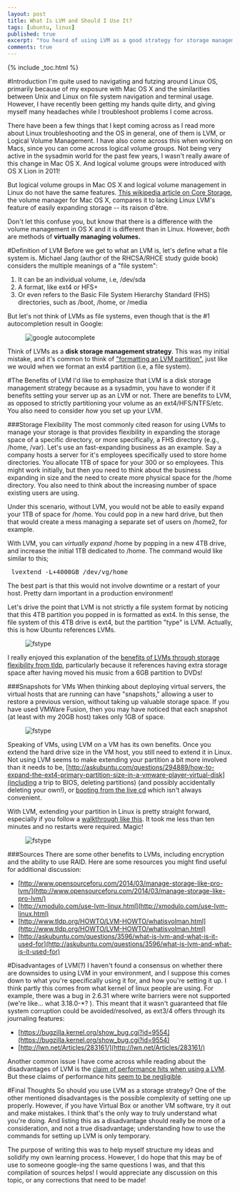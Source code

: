 ```yaml
---
layout: post
title: What Is LVM and Should I Use It?
tags: [ubuntu, linux]
published: true
excerpt: "You heard of using LVM as a good strategy for storage management, but what is it really, and should you use it?"
comments: true
---
```

{% include _toc.html %}

#Introduction
I'm quite used to navigating and futzing around Linux OS, primarily because of my exposure with Mac OS X and the similarities between Unix and Linux on file system navigation and terminal usage. However, I have recently been getting my hands quite dirty, and giving myself many headaches while I troubleshoot problems I come across.

There have been a few things that I kept coming across as I read more about Linux troubleshooting and the OS in general, one of them is LVM, or Logical Volume Management. I have also come across this when working on Macs, since you can come across logical volume groups. Not being very active in the sysadmin world for the past few years, I wasn't really aware of this change in Mac OS X. And logical volume groups were introduced with OS X Lion in 2011!

But logical volume groups in Mac OS X and logical volume management in Linux do not have the same features. [This wikipedia article on Core Storage](http://en.wikipedia.org/wiki/Core_Storage), the volume manager for Mac OS X, compares it to lacking Linux LVM's feature of easily expanding storage -- its raison d'être.

Don't let this confuse you, but know that there is a difference with the volume management in OS X and it is different than in Linux. However, *both* are methods of **virtually managing volumes.**

#Definition of LVM
Before we get to what an LVM is, let's define what a file system is. Michael Jang (author of the RHCSA/RHCE study guide book) considers the multiple meanings of a "file system":

1. It can be an individual volume, i.e, /dev/sda
2. A format, like ext4 or HFS+
3. Or even refers to the Basic File System Hierarchy Standard (FHS) directories, such as /boot, /home, or /media

But let's not think of LVMs as file systems, even though that is the #1 autocompletion result in Google:
<figure>
    <img src="{{ site.url }}/images/autocompletion.png" alt="google autocomplete">
</figure>

Think of LVMs as a **disk storage management strategy**. This was my initial mistake, and it's common to think of ["formatting an LVM partition"](http://unix.stackexchange.com/questions/64963/how-to-format-an-lvm-partition), just like we would when we format an ext4 partition (i.e, a file system).


#The Benefits of LVM
I'd like to emphasize that LVM is a disk storage management strategy because as a sysadmin, you have to wonder if it benefits setting your server up as an LVM or not. There are benefits to LVM, as opposed to strictly partitioning your volume as an ext4/HFS/NTFS/etc. You also need to consider *how* you set up your LVM.

###Storage Flexibility
The most commonly cited reason for using LVMs to manage your storage is that provides flexibility in expanding the storage space of a specific directory, or more specifically, a FHS directory (e.g., /home, /var). Let's use an fast-expanding business as an example. Say a company hosts a server for it's employees specifically used to store home directories. You allocate 1TB of space for your 300 or so employees. This might work initially, but then you need to think about the business expanding in size and the need to create more physical space for the /home directory. You also need to think about the increasing number of space existing users are using.

Under this scenario, without LVM, you would not be able to easily expand your 1TB of space for /home. You could pop in a new hard drive, but then that would create a mess managing a separate set of users on /home2, for example.

With LVM, you can *virtually expand* /home by popping in a new 4TB drive, and increase the initial 1TB dedicated to /home. The command would like similar to this;
<pre> lvextend -L+4000GB /dev/vg/home</pre>
The best part is that this would not involve downtime or a restart of your host. Pretty darn important in a production environment!

Let's drive the point that LVM is not strictly a file system format by noticing that this 4TB partition you popped in is formatted as ext4. In this sense, the file system of this 4TB drive is ext4, but the partition "type" is LVM. Actually, this is how Ubuntu references LVMs.

<figure>
    <img src="{{ site.url }}/images/filesystemtype.png" alt="fstype">
</figure>

I really enjoyed this explanation of the [benefits of LVMs through storage flexibility from tldp](http://www.tldp.org/HOWTO/LVM-HOWTO/benefitsoflvmsmall.html), particularly because it references having extra storage space after having moved his music from a 6GB partition to DVDs!

###Snapshots for VMs
When thinking about deploying virtual servers, the virtual hosts that are running can have "snapshots," allowing a user to restore a previous version, without taking up valuable storage space. If you have used VMWare Fusion, then you may have noticed that each snapshot (at least with my 20GB host) takes only 1GB of space.

<figure>
    <img src="{{ site.url }}/images/snapshots.png" alt="fstype">
</figure>

Speaking of VMs, using LVM on a VM has its own benefits. Once you extend the hard drive size in the VM host, you still need to extend it in Linux. Not using LVM seems to make extending your partition a bit more involved than it needs to be, [http://askubuntu.com/questions/294889/how-to-expand-the-ext4-primary-partition-size-in-a-vmware-player-virtual-disk](including a trip to BIOS, deleting partitions) (and possibly accidentally deleting your own!), or [booting from the live cd](http://askubuntu.com/questions/429576/increase-ubuntu-partition-size-under-virtual-machine) which isn't always convenient.

With LVM, extending your partition in Linux is pretty straight forward, especially if you follow a [walkthrough like this](https://www.justinrummel.com/resizing-a-vmware-fusion-ubuntu-server-logical-vhd-via-guided-partitioning/). It took me less than ten minutes and no restarts were required. Magic!

<figure>
    <img src="{{ site.url }}/images/extendvm.png" alt="fstype">
</figure>

###Sources
There are some other benefits to LVMs, including encryption and the ability to use RAID. Here are some resources you might find useful for additional discussion:

- [http://www.opensourceforu.com/2014/03/manage-storage-like-pro-lvm/](http://www.opensourceforu.com/2014/03/manage-storage-like-pro-lvm/)
- [http://xmodulo.com/use-lvm-linux.html](http://xmodulo.com/use-lvm-linux.html)
- [http://www.tldp.org/HOWTO/LVM-HOWTO/whatisvolman.html](http://www.tldp.org/HOWTO/LVM-HOWTO/whatisvolman.html)
- [http://askubuntu.com/questions/3596/what-is-lvm-and-what-is-it-used-for](http://askubuntu.com/questions/3596/what-is-lvm-and-what-is-it-used-for)

#Disadvantages of LVM(?)
I haven't found a consensus on whether there are downsides to using LVM in your environment, and I suppose this comes down to what you're specifically using it for, and how you're setting it up. I think partly this comes from what kernel of linux people are using. For example, there was a bug in 2.6.31 where write barriers were not supported (we're like... what 3.18.0-*? ). This meant that it wasn't guaranteed that file system corruption could be avoided/resolved, as ext3/4 offers through its journaling features:

- [https://bugzilla.kernel.org/show_bug.cgi?id=9554](https://bugzilla.kernel.org/show_bug.cgi?id=9554)
- [http://lwn.net/Articles/283161/](http://lwn.net/Articles/283161/)

Another common issue I have come across while reading about the disadvantages of LVM is the [claim of performance hits when using a LVM](http://www.linuxquestions.org/questions/linux-server-73/lvm-vs-no-lvm-811853/). But these claims of performance hits [seem to be negligible](http://unix.stackexchange.com/questions/7122/does-lvm-impact-performance).


#Final Thoughts
So should you use LVM as a storage strategy? One of the other mentioned disadvantages is the possible complexity of setting one up properly. However, if you have Virtual Box or another VM software, try it out and make mistakes. I think that's the only way to truly understand what you're doing. And listing this as a disadvantage should really be more of a consideration, and not a true disadvantage; understanding how to use the commands for setting up LVM is only temporary.

The purpose of writing this was to help myself structure my ideas and solidify my own learning process. However, I do hope that this may be of use to someone google-ing the same questions I was, and that this compilation of sources helps! I would appreciate any discussion on this topic, or any corrections that need to be made!
